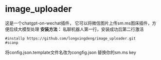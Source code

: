 # image_uploader
 这是一个chatgpt-on-wechat插件，
 它可以将微信图片上传sm.ms图床插件，方便后续大模型处理
**安装方法：**
私聊机器人第一行，安装成功后第二行激活

```
#installp https://github.com/longxingdeng/image_uploader.git
#scanp
```
将config.json.template文件名改为congfig.json
替换你的sm.ms key